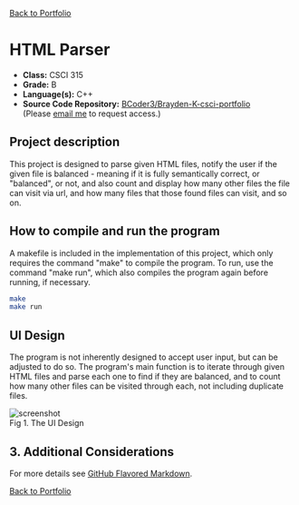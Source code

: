 [Back to Portfolio](./)

HTML Parser
===============

-   **Class:** CSCI 315
-   **Grade:** B
-   **Language(s):** C++
-   **Source Code Repository:** [BCoder3/Brayden-K-csci-portfolio](https://github.com/BCoder3/source-code-repo-for-portfolio)  
    (Please [email me](mailto:BMKirkland@csustudent.net?subject=GitHub%20Access) to request access.)

## Project description

This project is designed to parse given HTML files, notify the user if the given file is balanced - meaning if it is fully semantically correct, or "balanced", or not, and also count and display how many other files the file can visit via url, and how many files that those found files can visit, and so on.

## How to compile and run the program

A makefile is included in the implementation of this project, which only requires the command "make" to compile the program. To run, use the command "make run", which also compiles the program again before running, if necessary.

```bash
make
make run
```

## UI Design

The program is not inherently designed to accept user input, but can be adjusted to do so. The program's main function is to iterate through given HTML files and parse each one to find if they are balanced, and to count how many other files can be visited through each, not including duplicate files.

![screenshot](images/project_2_fig_1)  
Fig 1. The UI Design

## 3. Additional Considerations



For more details see [GitHub Flavored Markdown](https://guides.github.com/features/mastering-markdown/).

[Back to Portfolio](./)
